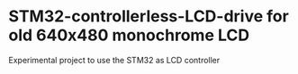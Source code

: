 # STM32-controllerless-LCD-drive for old 640x480 monochrome LCD
Experimental project to use the STM32 as LCD controller
